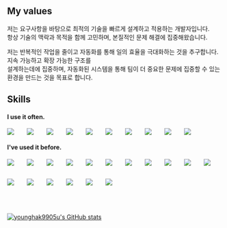 ## My values

저는 요구사항을 바탕으로 최적의 기술을 빠르게 설계하고 적용하는 개발자입니다.  <br />
항상 기술의 맥락과 목적을 함께 고민하며, 본질적인 문제 해결에 집중해왔습니다. <br />
  
저는 반복적인 작업을 줄이고 자동화를 통해 일의 효율을 극대화하는 것을 추구합니다. 지속 가능하고 확장 가능한 구조를 <br />
설계하는데에 집중하며, 자동화된 시스템을 통해 팀이 더 중요한 문제에 집중할 수 있는 환경을 만드는 것을 목표로 합니다. <br />

## Skills
#### I use it often.
<div style="display:flex;gap:30px;flex-wrap:wrap;">
  <img src="https://img.shields.io/badge/Java-007396?style=for-the-badge&logo=openjdk&logoColor=white">
  <img src="https://img.shields.io/badge/SpringBoot-6DB33F?style=for-the-badge&logo=springboot&logoColor=white">
  <img src="https://img.shields.io/badge/MySQL-4479A1?style=for-the-badge&logo=mysql&logoColor=white">
  <img src="https://img.shields.io/badge/MariaDB-003545?style=for-the-badge&logo=mariadb&logoColor=white">
  <img src="https://img.shields.io/badge/NCP-009DC4?style=for-the-badge&logo=naver&logoColor=white">
  <img src="https://img.shields.io/badge/Docker-2496ED?style=for-the-badge&logo=docker&logoColor=white">
  <img src="https://img.shields.io/badge/Git-F05032?style=for-the-badge&logo=git&logoColor=white">
  <img src="https://img.shields.io/badge/Notion-000000?style=for-the-badge&logo=notion&logoColor=white">
  <img src="https://img.shields.io/badge/AWS-232F3E?style=for-the-badge&logo=amazonaws&logoColor=white">
  <img src="https://img.shields.io/badge/Terraform-7F5AB6?style=for-the-badge&logo=terraform&logoColor=white">
</div>

#### I've used it before.
<div style="display:flex;gap:30px;flex-wrap:wrap;"> <img src="https://img.shields.io/badge/Java-007396?style=for-the-badge&logo=openjdk&logoColor=white"> <img src="https://img.shields.io/badge/Python-3776AB?style=for-the-badge&logo=python&logoColor=white"> <img src="https://img.shields.io/badge/JavaScript-F7DF1E?style=for-the-badge&logo=javascript&logoColor=black"> <img src="https://img.shields.io/badge/SpringBoot-6DB33F?style=for-the-badge&logo=springboot&logoColor=white"> <img src="https://img.shields.io/badge/Vue.js-4FC08D?style=for-the-badge&logo=vue.js&logoColor=white"> <img src="https://img.shields.io/badge/Android-3DDC84?style=for-the-badge&logo=android&logoColor=white"> <img src="https://img.shields.io/badge/MySQL-4479A1?style=for-the-badge&logo=mysql&logoColor=white"> <img src="https://img.shields.io/badge/MariaDB-003545?style=for-the-badge&logo=mariadb&logoColor=white"> <img src="https://img.shields.io/badge/MongoDB-47A248?style=for-the-badge&logo=mongodb&logoColor=white"> <img src="https://img.shields.io/badge/PostgreSQL-336791?style=for-the-badge&logo=postgresql&logoColor=white"> <img src="https://img.shields.io/badge/AWS-232F3E?style=for-the-badge&logo=amazonaws&logoColor=white"> <img src="https://img.shields.io/badge/GCP-4285F4?style=for-the-badge&logo=googlecloud&logoColor=white"> <img src="https://img.shields.io/badge/NCP-009DC4?style=for-the-badge&logo=naver&logoColor=white"> <img src="https://img.shields.io/badge/Docker-2496ED?style=for-the-badge&logo=docker&logoColor=white"> <img src="https://img.shields.io/badge/Git-F05032?style=for-the-badge&logo=git&logoColor=white"> <img src="https://img.shields.io/badge/Github Actions-2088FF?style=for-the-badge&logo=githubactions&logoColor=white"> <img src="https://img.shields.io/badge/Notion-000000?style=for-the-badge&logo=notion&logoColor=white"> </div>
<br />
<br />
<br />

[![younghak9905u's GitHub stats](https://github-readme-stats.vercel.app/api?username=younghak9905&count_private=true&include_all_commits=true&orgs=EzipNaezip,Don-tEuhRa,plandamoa,2024CapstoneProject)](https://github.com/younghak9905/github-readme-stats)
